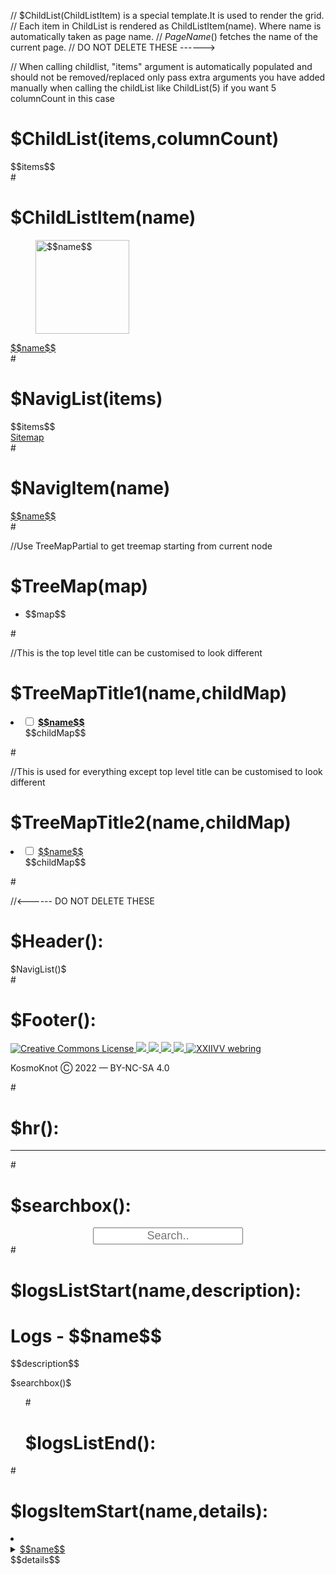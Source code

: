 // $ChildList(ChildListItem) is a special template.It is used to render the grid.
// Each item in ChildList is rendered as ChildListItem(name). Where name is automatically taken as page name.
// $PageName()$ fetches the name of the current page.
// DO NOT DELETE THESE ------>

// When calling childlist, "items" argument is automatically populated and should not be removed/replaced only pass extra arguments you have added manually when calling the childList like ChildList(5) if you want 5 columnCount in this case
# $ChildList(items,columnCount)
<div class="childlist" style="grid-template-columns: repeat($$columnCount$$,auto);">
$$items$$
</div>
#

# $ChildListItem(name)
<div><a href="$$name$$.html"><figure><img style="width:150px;" alt="$$name$$" onmouseover="onHover();" onmouseleave="onOut()" src="/links/images/$$name$$.png"></figure><caption>$$name$$</caption></a>
</div>
#

# $NavigList(items)
<div class="NavigList">$$items$$
<div class="NavigItem"><a href="Sitemap.html">Sitemap</a></div>
</div>
#

# $NavigItem(name)
<div class="NavigItem"><a href="$$name$$.html">$$name$$</a></div>
#

//Use TreeMapPartial to get treemap starting from current node
# $TreeMap(map)
<ul class="tree">
<li>
$$map$$
</li>
</ul>
#

//This is the top level title can be customised to look different
# $TreeMapTitle1(name,childMap)
<li>
<input type="checkbox" id="$$name$$" />
<label class="tree_label" for="$$name$$"><a style="font-weight: bold;" href="$$name$$.html">$$name$$</a></label>
<ul>
$$childMap$$
</ul>
</li>
#

//This is used for everything except top level title can be customised to look different
# $TreeMapTitle2(name,childMap)
<li>
<input type="checkbox" id="$$name$$" />
<label class="tree_label" for="$$name$$"><a href="$$name$$.html">$$name$$</a></label>
<ul>
$$childMap$$
</ul>
</li>
#

//<------ DO NOT DELETE THESE

# $Header():
<!DOCTYPE html>
<html>
<head>
    <meta charset="UTF-8">
    <meta name="description" content="Digital garden of kosmoknot">
    <meta name="viewport" content="width=device-width, initial-scale=1.0, maximum-scale=1">
    <title>kosmoknot - $PageName()$ </title>
    <link rel="icon" href="/links/images/icon.png" type="image/icon type">
    <link href="/links/style.css" rel="stylesheet" type="text/css" media="all">
    <script src="/links/script.js"></script>
</head>
<body>
$NavigList()$
<div class="bodyContainer">
#

# $Footer():
</div>
</body>
<footer>
    <div class="footerContainer">
        <div class="footer">
            <a rel="license" href="http://creativecommons.org/licenses/by-nc-sa/4.0/">
                <img id="cc" alt="Creative Commons License" src="/links/images/creative_commons_min.webp" />
            </a>
            <a rel="meengi" href="https://github.com/kosmoknot/meengi">
                <img id="meengi" src="/links/images/meengi_light.png" />
            </a>
            <a rel="github" href="https://github.com/kosmoknot/meengi-site">
                <img id="git" src="/links//images/github.webp" />
            </a>
            <a rel="neocities" href="https://neocities.org/site/kosmoknot">
                <img id="neo" src="/links/images/neocities.webp" />
            </a>
            <a rel="mastodon" href="https://mas.to/@kosmoknot">
                <img id="masto" src="/links/images/mastadon.png" />
            </a>
            <a href="https://webring.xxiivv.com/kosmo target="_blank" rel="noopener">
                <img id ="webring" src="https://webring.xxiivv.com/icon.white.svg" alt="XXIIVV webring"/>
            </a>
        </div>
        <div class="footer_text">
            <p>KosmoKnot Ⓒ 2022 — BY-NC-SA 4.0</p>
        </div>
    </div>
</footer>

</html>
#

# $hr():
<div class="hrcls">
<hr>
</div>
#

# $searchbox():
<div style="text-align: center;">
<input id="searchBox" placeholder="Search.." style="text-align: center; font-size: 18px;" oninput="log_search()">
</div>
#

# $logsListStart(name,description):
<h1>Logs - $$name$$</h1>
<div class="description">
$$description$$
<p id="logsCount"></p>
</div>
$searchbox()$
<div class="logs">
<ol id="logsList">
#

# $logsListEnd():
</ol>
</div>
<script>
showLogCount()
</script>
#

# $logsItemStart(name,details):
<li>
<details>
<summary>
<ins>$$name$$</ins>
<br>$$details$$
</summary>
<p>
#

# $logsBooksItemStart(name,author,language,published,readDate,rating)
<li>
<details>
<summary>
<ins>$$name$$</ins>
<br>$$author$$
<br>$$language$$
<br>First Published: $$published$$
<br>Read Date: $$readDate$$
<br>$$rating$$/10
</summary>
<p>
#

# $logsMoviesItemStart(name,director,language,released,watchDate,rating)
<li>
<details>
<summary>
<ins>$$name$$</ins>
<br>Director: $$director$$
<br>$$language$$
<br>Released: $$released$$
<br>Watch date: $$watchDate$$
<br>$$rating$$/10
</summary>
<p>
#

# $logsShowsItemStart(name,language,released,watchDate,rating)
<li>
<details>
<summary>
<ins>$$name$$</ins>
<br>$$language$$
<br>Released: $$released$$
<br>Watch date: $$watchDate$$
<br>$$rating$$/10
</summary>
<p>
#

# $logsGamesItemStart(name,type,released,rating)
<li>
<details>
<summary>
<ins>$$name$$</ins>
<br>$$type$$
<br>Released: $$released$$
<br>$$rating$$/10
</summary>
<p>
#

# $logsFoodItemStart(name,date,link,desc)
<li>
<details>
<summary>
<ins>$$name$$</ins>
<br>Date: $$date$$
$Figure($$link$$,$$desc$$)$
</summary>
<p>
#

# $logsTravelItemStart(name,start,end)
<li>
<details>
<summary>
<ins>$$name$$</ins>
<br>Duration: $$start$$ => $$end$$
</summary>
<p>
#

# $logsItemEnd():
</p>
</details>
</li>
#

# $link(name,href):
<a href="$$href$$">$$name$$</a>
#

# $description(content):
<div class="description">
$$content$$
</div>
#

# $TitleDate(date):
<h1>$PageName()$</h1>
Date: <time>$$date$$</time><br>
#

# $ArticleStart():
<div class ="article"><p>
#

# $ArticleEnd():
</p></div>
#

# $TitleWithPic():
<img style="width:160px;display: block;margin-left: auto; margin-right: auto;" alt="$PageName()$" onmouseover="onHover();" onmouseleave="onOut()" src="/links/images/$PageName()$.png">
<br>
<h1>$PageName()$</h1>
#

# $Title():
<h1>$PageName()$</h1>
#

# $PixelArtHover(name,caption):
<figure>
<img src="/links/images/$$name$$.png" alt="$$name$$" onmouseover="onHover();" onmouseleave="onOut()">
<figcaption>$$caption$$</figcaption>
</figure>
#

# $PixelArt(name,caption):
<figure>
<img src="/links/images/$$name$$" alt=" $$name$$ ">
<figcaption>$$caption$$</figcaption>
</figure>
#

# $row(item1,item2):
<tr>
<td>$$item1$$</td>
<td>$$item2$$</td>
</tr>
#

# $Figure(link,name):
<figure>
<img src="/links/images/$$link$$"></img><br>
<caption>$$name$$</caption>
</figure>
#

# $dump(date,link,title,tags)
<li>
<div>
<time>$$date$$</time><br>
<a href="$$link$$"> $$title$$</a>
<br> <img src="/links/images/tag.png" alt="tag"> <i>$$tags$$</i>
</div>
</li>
#
